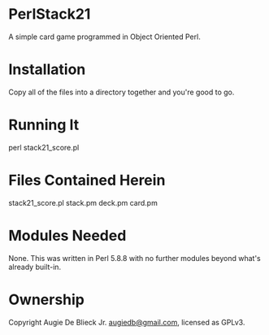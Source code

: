 PerlStack21
===========

A simple card game programmed in Object Oriented Perl.


Installation
============

Copy all of the files into a directory together and you're good to go.


Running It
==========

perl stack21_score.pl


Files Contained Herein
======================

stack21_score.pl
stack.pm
deck.pm
card.pm

Modules Needed
=================

None.  This was written in Perl 5.8.8 with no further modules beyond what's already built-in.


Ownership
==========

Copyright Augie De Blieck Jr. <augiedb@gmail.com>, licensed as GPLv3.
